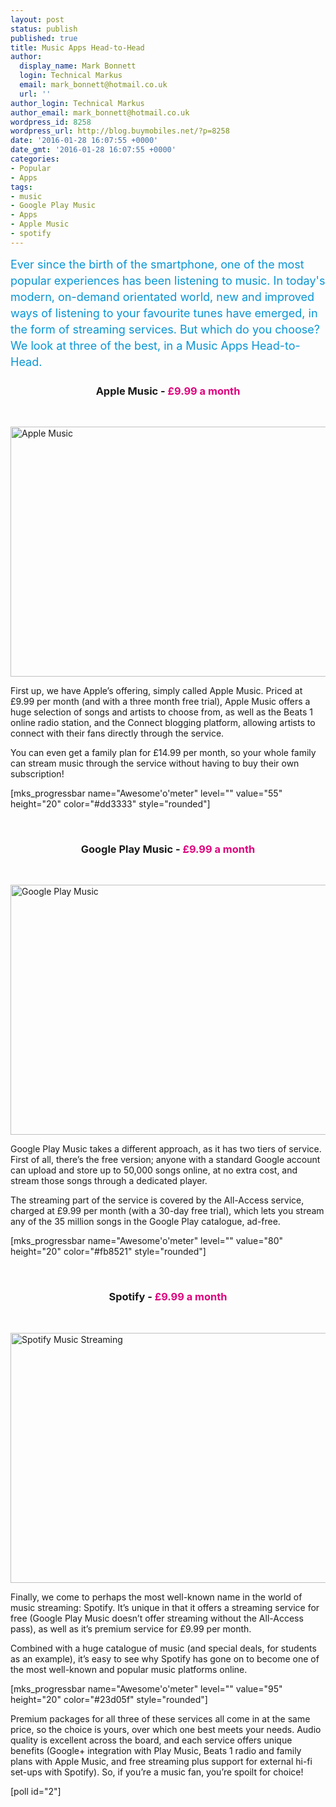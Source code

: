 ```yaml
---
layout: post
status: publish
published: true
title: Music Apps Head-to-Head
author:
  display_name: Mark Bonnett
  login: Technical Markus
  email: mark_bonnett@hotmail.co.uk
  url: ''
author_login: Technical Markus
author_email: mark_bonnett@hotmail.co.uk
wordpress_id: 8258
wordpress_url: http://blog.buymobiles.net/?p=8258
date: '2016-01-28 16:07:55 +0000'
date_gmt: '2016-01-28 16:07:55 +0000'
categories:
- Popular
- Apps
tags:
- music
- Google Play Music
- Apps
- Apple Music
- spotify
---
```

<p><span class="postStandFirst" style="color: #0896d5; line-height: 26px; font-size: 18px;">Ever since the birth of the smartphone, one of the most popular experiences&nbsp;has been listening to music. In today's modern, on-demand orientated world, new and improved ways of listening to your favourite tunes have emerged, in the form of&nbsp;streaming services. But which do you choose? We look at three of the best, in a Music Apps Head-to-Head.</span></p>
<h3 style="text-align: center;">Apple Music - <span style="color: #de007d;">&pound;9.99 a month</span></h3>
<p>&nbsp;</p>
<p><img class="aligncenter wp-image-8260" src="https://a1comms-blog-buymobiles.storage.googleapis.com/2016/01/apple-music.png" alt="Apple Music" width="600" height="400" /></p>
<p>First up, we have Apple&rsquo;s offering, simply called Apple Music. Priced at &pound;9.99 per month (and with a three month free trial), Apple Music offers a huge selection of songs and artists to choose from, as well as the Beats 1 online radio station, and the Connect blogging platform, allowing artists to connect with their fans directly through the service.</p>
<p>You can even get a family plan for &pound;14.99 per month, so your whole family can stream music through the service without having to buy their own subscription!</p>
<p>[mks_progressbar name="Awesome'o'meter" level="" value="55" height="20" color="#dd3333" style="rounded"]</p>
<p>&nbsp;</p>
<h3 style="text-align: center;">Google Play Music - <span style="color: #de007d;">&pound;9.99 a month</span></h3>
<p>&nbsp;</p>
<p><img class="aligncenter size-full wp-image-8265" src="https://a1comms-blog-buymobiles.storage.googleapis.com/2016/01/google-play-music.png" alt="Google Play Music" width="600" height="400" /></p>
<p>Google Play Music takes a different approach, as it has two tiers of service. First of all, there&rsquo;s the free version; anyone with a standard Google account can upload and store up to 50,000 songs online, at no extra cost, and stream those songs through a dedicated player.</p>
<p>The streaming part of the service is covered by the All-Access service, charged at &pound;9.99 per month (with a 30-day free trial), which lets you stream any of the 35 million songs in the Google Play catalogue, ad-free.</p>
<p>[mks_progressbar name="Awesome'o'meter" level="" value="80" height="20" color="#fb8521" style="rounded"]</p>
<p>&nbsp;</p>
<h3 style="text-align: center;">Spotify - <span style="color: #de007d;">&pound;9.99 a month</span></h3>
<p>&nbsp;</p>
<p><img class="aligncenter size-full wp-image-8266" src="https://a1comms-blog-buymobiles.storage.googleapis.com/2016/01/spotify.png" alt="Spotify Music Streaming" width="600" height="400" /></p>
<p>Finally, we come to perhaps the most well-known name in the world of music streaming: Spotify. It&rsquo;s unique in that it offers a streaming service for free (Google Play Music doesn&rsquo;t offer streaming without the All-Access pass), as well as it&rsquo;s premium service for &pound;9.99 per month.</p>
<p>Combined with a huge catalogue of music (and special deals, for students as an example), it&rsquo;s easy to see why Spotify has gone on to become one of the most well-known and popular music platforms online.</p>
<p>[mks_progressbar name="Awesome'o'meter" level="" value="95" height="20" color="#23d05f" style="rounded"]</p>
<p>Premium packages for all three of these services all come in at the same price, so the choice is yours, over which one best meets your needs. Audio quality is excellent across the board, and each service offers unique benefits (Google+ integration with Play Music, Beats 1 radio and family plans with Apple Music, and free streaming plus support for external hi-fi set-ups with Spotify). So, if you&rsquo;re a music fan, you&rsquo;re spoilt for choice!</p>
<p>[poll id="2"]</p>
